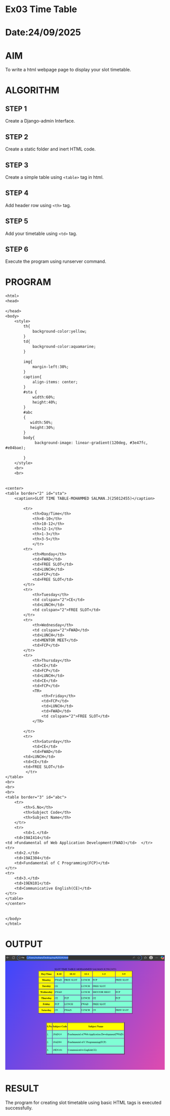 # Ex03 Time Table
# Date:24/09/2025
# AIM
To write a html webpage page to display your slot timetable.

# ALGORITHM
## STEP 1
Create a Django-admin Interface.

## STEP 2
Create a static folder and inert HTML code.

## STEP 3
Create a simple table using `<table>` tag in html.

## STEP 4
Add header row using `<th>` tag.

## STEP 5
Add your timetable using `<td>` tag.

## STEP 6
Execute the program using runserver command.

# PROGRAM
```
<html>
<head>

</head>
<body>
    <style>
        th{
            background-color:yellow;
        }
        td{
            background-color:aquamarine;
        }

        img{
            margin-left:30%;
        }
        caption{
            align-items: center;
        }
        #sta {
            width:60%;
            height:40%;
        }
        #abc
        {
           width:50%;
           height:30%;
        }
        body{
             background-image: linear-gradient(120deg, #3e47fc, #e04bae);

        }
    </style>
    <br>
    <br>

     
<center>
<table border="2" id="sta">
    <caption>SLOT TIME TABLE-MOHAMMED SALMAN.J(25012455)</caption>
   
        <tr>
            <th>Day/Time</th>
            <th>8-10</th>
            <th>10-12</th>
            <th>12-1</th>
            <th>1-3</th>
            <th>3-5</th>
            </tr>
        <tr>
            <th>Monday</th>
            <td>FWAD</td>
            <td>FREE SLOT</td>
            <td>LUNCH</td>
            <td>FCP</td>
            <td>FREE SLOT</td>
        </tr>
        <tr>
            <th>Tuesday</th>
            <td colspan="2">CE</td>
            <td>LUNCH</td>
            <td colspan="2">FREE SLOT</td>
        </tr>
        <tr>
            <th>Wednesday</th>
            <td colspan="2">FWAD</td>
            <td>LUNCH</td>
            <td>MENTOR MEET</td>
            <td>FCP</td>
        </tr>
        <tr>
            <th>Thursday</th>
            <td>CE</td>
            <td>FCP</td>
            <td>LUNCH</td>
            <td>CE</td>
            <td>FCP</td>
            <TR>
                <th>Friday</th>
                <td>FCP</td>
                <td>LUNCH</td>
                <td>FWAD</td>
                <td colspan="2">FREE SLOT</td>
            </TR>
            
        </tr>
        <tr>
            <th>Saturday</th>
            <td>CE</td>
            <td>FWAD</td>
        <td>LUNCH</td>
        <td>CE</td>
        <td>FREE SLOT</td>
         </tr>
</table>
<br>
<br>
<br>
<table border="3" id="abc">
    <tr>
        <th>S.No</th>
        <th>Subject Code</th>
        <th>Subject Name</th>
    </tr>
    <tr>
        <td>1.</td>
    <td>19AI414</td>  
<td >Fundamental of Web Application Development(FWAD)</td>  </tr>
<tr>
    <td>2.</td>
    <td>19AI304</td>
    <td>Fundamental of C Programming(FCP)</td>
</tr>
<tr>
    <td>3.</td>
    <td>19EN101</td>
    <td>Communicative English(CE)</td>
</tr>
</table>
</center>


</body>
</html>
```
# OUTPUT
![alt text](<Screenshot 2025-09-24 113628.png>)
# RESULT
The program for creating slot timetable using basic HTML tags is executed successfully.
